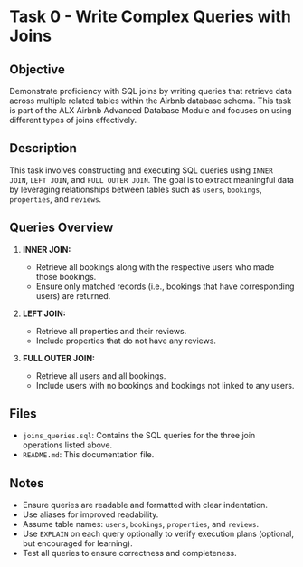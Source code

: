 # Task 0 - Write Complex Queries with Joins

## Objective

Demonstrate proficiency with SQL joins by writing queries that retrieve data across multiple related tables within the Airbnb database schema. This task is part of the ALX Airbnb Advanced Database Module and focuses on using different types of joins effectively.

## Description

This task involves constructing and executing SQL queries using `INNER JOIN`, `LEFT JOIN`, and `FULL OUTER JOIN`. The goal is to extract meaningful data by leveraging relationships between tables such as `users`, `bookings`, `properties`, and `reviews`.

## Queries Overview

1. **INNER JOIN:**
   - Retrieve all bookings along with the respective users who made those bookings.
   - Ensure only matched records (i.e., bookings that have corresponding users) are returned.

2. **LEFT JOIN:**
   - Retrieve all properties and their reviews.
   - Include properties that do not have any reviews.

3. **FULL OUTER JOIN:**
   - Retrieve all users and all bookings.
   - Include users with no bookings and bookings not linked to any users.

## Files

- `joins_queries.sql`: Contains the SQL queries for the three join operations listed above.
- `README.md`: This documentation file.

## Notes

- Ensure queries are readable and formatted with clear indentation.
- Use aliases for improved readability.
- Assume table names: `users`, `bookings`, `properties`, and `reviews`.
- Use `EXPLAIN` on each query optionally to verify execution plans (optional, but encouraged for learning).
- Test all queries to ensure correctness and completeness.
